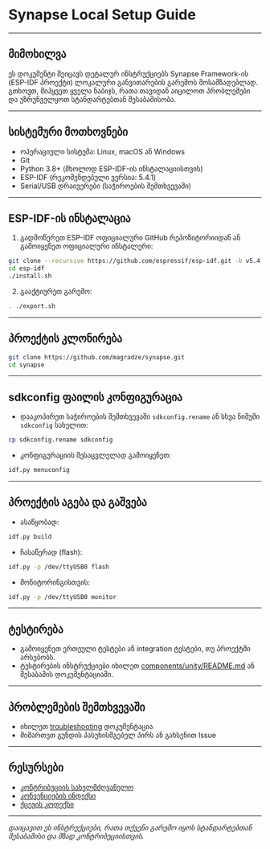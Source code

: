 # Synapse Local Setup Guide

---

## მიმოხილვა

ეს დოკუმენტი შეიცავს დეტალურ ინსტრუქციებს Synapse Framework-ის (ESP-IDF პროექტი) ლოკალური განვითარების გარემოს მოსამზადებლად. გთხოვთ, მიჰყვეთ ყველა ნაბიჯს, რათა თავიდან აიცილოთ პრობლემები და უზრუნველყოთ სტანდარტებთან შესაბამისობა.

---

## სისტემური მოთხოვნები

- ოპერაციული სისტემა: Linux, macOS ან Windows
- Git
- Python 3.8+ (მხოლოდ ESP-IDF-ის ინსტალაციისთვის)
- ESP-IDF (რეკომენდებული ვერსია: 5.4.1)
- Serial/USB დრაივერები (საჭიროების შემთხვევაში)

---

## ESP-IDF-ის ინსტალაცია

1. გადმოწერეთ ESP-IDF ოფიციალური GitHub რეპოზიტორიიდან ან გამოიყენეთ ოფიციალური ინსტალერი:

```bash
git clone --recursive https://github.com/espressif/esp-idf.git -b v5.4.1
cd esp-idf
./install.sh
```

2. გააქტიურეთ გარემო:

```bash
. ./export.sh
```

---

## პროექტის კლონირება

```bash
git clone https://github.com/magradze/synapse.git
cd synapse
```

---

## sdkconfig ფაილის კონფიგურაცია

- დააკოპირეთ საჭიროების შემთხვევაში `sdkconfig.rename` ან სხვა ნიმუში `sdkconfig` სახელით:

```bash
cp sdkconfig.rename sdkconfig
```

- კონფიგურაციის შესაცვლელად გამოიყენეთ:

```bash
idf.py menuconfig
```

---

## პროექტის აგება და გაშვება

- ასაწყობად:

```bash
idf.py build
```

- ჩასაწერად (flash):

```bash
idf.py -p /dev/ttyUSB0 flash
```

- მონიტორინგისთვის:

```bash
idf.py -p /dev/ttyUSB0 monitor
```

---

## ტესტირება

- გამოიყენეთ ერთეული ტესტები ან integration ტესტები, თუ პროექტში არსებობს.
- ტესტირების ინსტრუქციები იხილეთ [components/unity/README.md](../../components/unity/README.md) ან შესაბამის დოკუმენტაციაში.

---

## პრობლემების შემთხვევაში

- იხილეთ [troubleshooting](../troubleshooting/) დოკუმენტაცია
- მიმართეთ გუნდის პასუხისმგებელ პირს ან გახსენით Issue

---

## რესურსები

- [კონტრიბუციის სახელმძღვანელო](contributing_guide.md)
- [კონვენციების ინდექსი](../convention/convention_index.md)
- [ქცევის კოდექსი](code_of_conduct.md)

---

_დაიცავით ეს ინსტრუქციები, რათა თქვენი გარემო იყოს სტანდარტებთან შესაბამისი და მზად კონტრიბუციისთვის._
